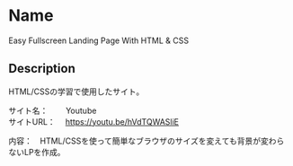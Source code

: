 Name
====
Easy Fullscreen Landing Page With HTML & CSS


## Description
HTML/CSSの学習で使用したサイト。<br>

サイト名：　 　Youtube</br>
サイトURL： 　https://youtu.be/hVdTQWASliE</br>

内容：　HTML/CSSを使って簡単なブラウザのサイズを変えても背景が変わらないLPを作成。

